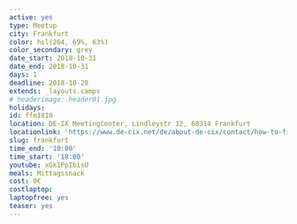```yaml
---
active: yes
type: Meetup
city: Frankfurt
color: hsl(264, 69%, 63%)
color_secondary: grey
date_start: 2018-10-31
date_end: 2018-10-31
days: 1
deadline: 2018-10-28
extends: _layouts.camps
# headerimage: header01.jpg
holidays:
id: ffm1810
location: DE-IX MeetingCenter, Lindleystr 12, 60314 Frankfurt
locationlink: 'https://www.de-cix.net/de/about-de-cix/contact/how-to-find-us'
slug: frankfurt
time_end: '10:00'
time_start: '18:00'
youtube: xGk1PpIbisU
meals: Mittagssnack
cost: 0€
costlaptop: 
laptopfree: yes
teaser: yes
---
```

